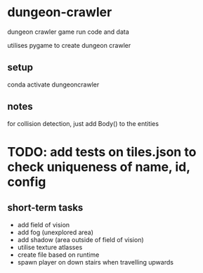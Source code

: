 # dungeon-crawler
dungeon crawler game run code and data

utilises pygame to create dungeon crawler

## setup

conda activate dungeoncrawler

## notes

for collision detection, just add Body() to the entities


# TODO: add tests on tiles.json to check uniqueness of name, id, config

## short-term tasks
- add field of vision
- add fog (unexplored area)
- add shadow (area outside of field of vision)
- utilise texture atlasses
- create file based on runtime
- spawn player on down stairs when travelling upwards